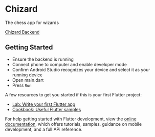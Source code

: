 # Chizard
The chess app for wizards

[Chizard Backend](https://github.com/AidanFoushee/chizard_backend)

## Getting Started

* Ensure the backend is running
* Connect phone to computer and enable developer mode
* Confirm Android Studio recognizes your device and select it as your running device
* Open main.dart
* Press `Run`

A few resources to get you started if this is your first Flutter project:

- [Lab: Write your first Flutter app](https://docs.flutter.dev/get-started/codelab)
- [Cookbook: Useful Flutter samples](https://docs.flutter.dev/cookbook)

For help getting started with Flutter development, view the
[online documentation](https://docs.flutter.dev/), which offers tutorials,
samples, guidance on mobile development, and a full API reference.
